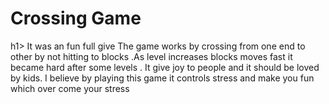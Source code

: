 <h1>Crossing Game </h1>h1>
It was an fun full give 
The game works by crossing from one end to other by not hitting to blocks .As level increases blocks moves fast it became hard after some levels .
It give joy to people and it should be loved by kids. I believe by playing this game it controls stress and make you fun which over come your stress 
